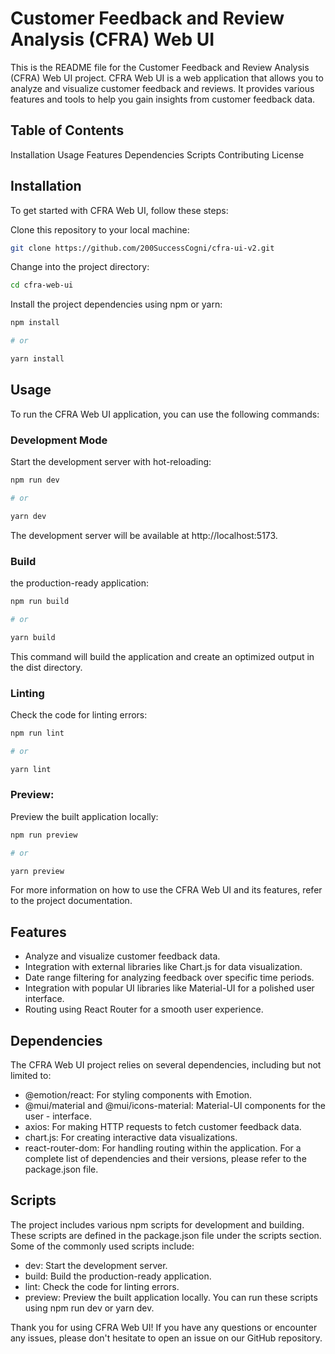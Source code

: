 # Customer Feedback and Review Analysis (CFRA) Web UI

This is the README file for the Customer Feedback and Review Analysis (CFRA) Web UI project. CFRA Web UI is a web application that allows you to analyze and visualize customer feedback and reviews. It provides various features and tools to help you gain insights from customer feedback data.

## Table of Contents

Installation
Usage
Features
Dependencies
Scripts
Contributing
License

## Installation

To get started with CFRA Web UI, follow these steps:

Clone this repository to your local machine:

```bash
git clone https://github.com/200SuccessCogni/cfra-ui-v2.git
```

Change into the project directory:

```bash
cd cfra-web-ui
```

Install the project dependencies using npm or yarn:

```bash
npm install

# or

yarn install
```

## Usage

To run the CFRA Web UI application, you can use the following commands:

### Development Mode

Start the development server with hot-reloading:

```bash
npm run dev

# or

yarn dev
```

The development server will be available at http://localhost:5173.

### Build

the production-ready application:

```bash
npm run build

# or

yarn build
```

This command will build the application and create an optimized output in the dist directory.

### Linting

Check the code for linting errors:

```bash
npm run lint

# or

yarn lint
```

### Preview:

Preview the built application locally:

```bash
npm run preview

# or

yarn preview
```

For more information on how to use the CFRA Web UI and its features, refer to the project documentation.

## Features

-   Analyze and visualize customer feedback data.
-   Integration with external libraries like Chart.js for data visualization.
-   Date range filtering for analyzing feedback over specific time periods.
-   Integration with popular UI libraries like Material-UI for a polished user interface.
-   Routing using React Router for a smooth user experience.

## Dependencies

The CFRA Web UI project relies on several dependencies, including but not limited to:

-   @emotion/react: For styling components with Emotion.
-   @mui/material and @mui/icons-material: Material-UI components for the user - interface.
-   axios: For making HTTP requests to fetch customer feedback data.
-   chart.js: For creating interactive data visualizations.
-   react-router-dom: For handling routing within the application.
    For a complete list of dependencies and their versions, please refer to the package.json file.

## Scripts

The project includes various npm scripts for development and building. These scripts are defined in the package.json file under the scripts section. Some of the commonly used scripts include:

-   dev: Start the development server.
-   build: Build the production-ready application.
-   lint: Check the code for linting errors.
-   preview: Preview the built application locally.
    You can run these scripts using npm run dev or yarn dev.

Thank you for using CFRA Web UI! If you have any questions or encounter any issues, please don't hesitate to open an issue on our GitHub repository.
